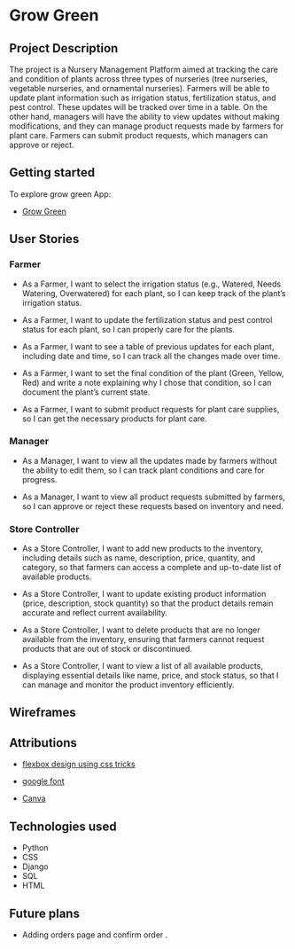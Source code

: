 # Grow Green

## Project Description 

The project is a Nursery Management Platform aimed at tracking the care and condition of plants across three types of nurseries (tree nurseries, vegetable nurseries, and ornamental nurseries). Farmers will be able to update plant information such as irrigation status, fertilization status, and pest control. These updates will be tracked over time in a table. On the other hand, managers will have the ability to view updates without making modifications, and they can manage product requests made by farmers for plant care. Farmers can submit product requests, which managers can approve or reject.

## Getting started

To explore grow green App:
- [Grow Green](https://growgreen-app-1a5736e8567d.herokuapp.com/)

## User Stories

### Farmer

- As a Farmer, I want to select the irrigation status (e.g., Watered, Needs Watering, Overwatered) for each plant, so I can keep track of the plant’s irrigation status.

- As a Farmer, I want to update the fertilization status and pest control status for each plant, so I can properly care for the plants.

- As a Farmer, I want to see a table of previous updates for each plant, including date and time, so I can track all the changes made over time.

- As a Farmer, I want to set the final condition of the plant (Green, Yellow, Red) and write a note explaining why I chose that condition, so I can document the plant’s current state.

- As a Farmer, I want to submit product requests for plant care supplies, so I can get the necessary products for plant care.

### Manager

- As a Manager, I want to view all the updates made by farmers without the ability to edit them, so I can track plant conditions and care for progress.

- As a Manager, I want to view all product requests submitted by farmers, so I can approve or reject these requests based on inventory and need.

### Store Controller

- As a Store Controller, I want to add new products to the inventory, including details such as name, description, price, quantity, and category, so that farmers can access a complete and up-to-date list of available products.

- As a Store Controller, I want to update existing product information (price, description, stock quantity) so that the product details remain accurate and reflect current availability.

- As a Store Controller, I want to delete products that are no longer available from the inventory, ensuring that farmers cannot request products that are out of stock or discontinued.

- As a Store Controller, I want to view a list of all available products, displaying essential details like name, price, and stock status, so that I can manage and monitor the product inventory efficiently.

## Wireframes

## Attributions

- [flexbox design using css tricks](https://css-tricks.com/snippets/css/a-guide-to-flexbox/)

- [google font](https://fonts.google.com)

- [Canva](https://www.canva.com/)

## Technologies used 

- Python
- CSS
- Django 
- SQL 
- HTML

## Future plans
- Adding orders page and  confirm order .